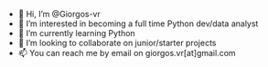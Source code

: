 - 👋 Hi, I’m @Giorgos-vr
- 👀 I’m interested in becoming a full time Python dev/data analyst
- 🌱 I’m currently learning Python
- 💞️ I’m looking to collaborate on junior/starter projects
- 📫 You can reach me by email on giorgos.vr[at]gmail.com

<!---
Giorgos-vr/Giorgos-vr is a ✨ special ✨ repository because its `README.md` (this file) appears on your GitHub profile.
You can click the Preview link to take a look at your changes.
--->
